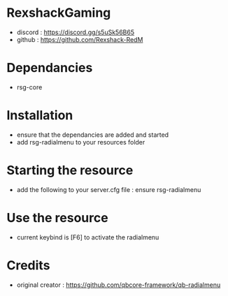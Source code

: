 # RexshackGaming
- discord : https://discord.gg/s5uSk56B65
- github : https://github.com/Rexshack-RedM

# Dependancies
- rsg-core

# Installation
- ensure that the dependancies are added and started
- add rsg-radialmenu to your resources folder

# Starting the resource
- add the following to your server.cfg file : ensure rsg-radialmenu

# Use the resource
- current keybind is [F6] to activate the radialmenu

# Credits
- original creator : https://github.com/qbcore-framework/qb-radialmenu

